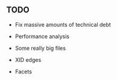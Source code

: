 ## TODO

- Fix massive amounts of technical debt

- Performance analysis
- Some really big files
- XID edges
- Facets
